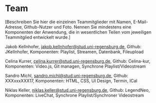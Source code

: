 # Team

[Beschreiben Sie hier die einzelnen Teammitglieder mit Namen, E-Mail-Adresse, Github-Nutzer und Foto. Nennen Sie mindestens eine Komponenten der Anwendung, die in wesentlichen Teilen vom jeweiligen Teammitglied entwickelt wurde.]

Jakob Kellnhofer, jakob.kellnhofer@stud.uni-regensburg.de, Github: JKellnhofer, Komponenten: Playlist, Streamen, Datenbank, Fileupload

Celina Kurrer, celina.kurrer@stud.uni-regensburg.de, Github: Celina-kur, Komponenten: Video.js, Git managen, Synchrone Playlist/Videostream

Sandro Michl, sandro.michl@stud.uni-regensburg.de, Github: XXXxxxXXX17, Komponenten: HTML, CSS, UI Design, Termin, ICal

Niklas Keller, niklas.keller@stud.uni-regensburg.de, Github: LegendNeo, Komponenten: LiveChat, Synchrone Playlist/Synchroner Videostream
